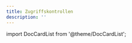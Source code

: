 ```yaml
---
title: Zugriffskontrollen
description: ''
---
```


import DocCardList from '@theme/DocCardList';

<DocCardList />